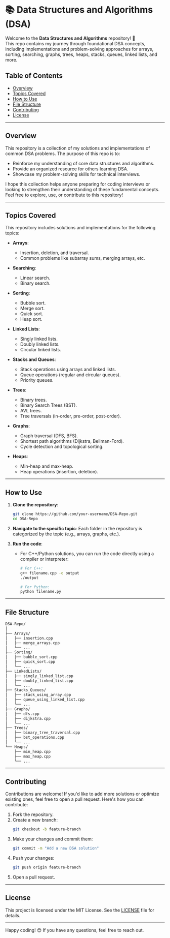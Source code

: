# 📚 Data Structures and Algorithms (DSA)

Welcome to the **Data Structures and Algorithms** repository! 🚀  
This repo contains my journey through foundational DSA concepts, including implementations and problem-solving approaches for arrays, sorting, searching, graphs, trees, heaps, stacks, queues, linked lists, and more.

## Table of Contents

- [Overview](#overview)
- [Topics Covered](#topics-covered)
- [How to Use](#how-to-use)
- [File Structure](#file-structure)
- [Contributing](#contributing)
- [License](#license)

---

## Overview

This repository is a collection of my solutions and implementations of common DSA problems. The purpose of this repo is to:
- Reinforce my understanding of core data structures and algorithms.
- Provide an organized resource for others learning DSA.
- Showcase my problem-solving skills for technical interviews.

I hope this collection helps anyone preparing for coding interviews or looking to strengthen their understanding of these fundamental concepts. Feel free to explore, use, or contribute to this repository!

---

## Topics Covered

This repository includes solutions and implementations for the following topics:

- **Arrays**:
  - Insertion, deletion, and traversal.
  - Common problems like subarray sums, merging arrays, etc.

- **Searching**:
  - Linear search.
  - Binary search.

- **Sorting**:
  - Bubble sort.
  - Merge sort.
  - Quick sort.
  - Heap sort.

- **Linked Lists**:
  - Singly linked lists.
  - Doubly linked lists.
  - Circular linked lists.

- **Stacks and Queues**:
  - Stack operations using arrays and linked lists.
  - Queue operations (regular and circular queues).
  - Priority queues.

- **Trees**:
  - Binary trees.
  - Binary Search Trees (BST).
  - AVL trees.
  - Tree traversals (in-order, pre-order, post-order).

- **Graphs**:
  - Graph traversal (DFS, BFS).
  - Shortest path algorithms (Dijkstra, Bellman-Ford).
  - Cycle detection and topological sorting.

- **Heaps**:
  - Min-heap and max-heap.
  - Heap operations (insertion, deletion).

---

## How to Use

1. **Clone the repository**:
   ```bash
   git clone https://github.com/your-username/DSA-Repo.git
   cd DSA-Repo
   ```

2. **Navigate to the specific topic**:
   Each folder in the repository is categorized by the topic (e.g., arrays, graphs, etc.).

3. **Run the code**:
   - For C++/Python solutions, you can run the code directly using a compiler or interpreter:
     ```bash
     # For C++:
     g++ filename.cpp -o output
     ./output

     # For Python:
     python filename.py
     ```

---

## File Structure

```bash
DSA-Repo/
│
├── Arrays/
│   ├── insertion.cpp
│   ├── merge_arrays.cpp
│   └── ...
├── Sorting/
│   ├── bubble_sort.cpp
│   ├── quick_sort.cpp
│   └── ...
├── LinkedLists/
│   ├── singly_linked_list.cpp
│   ├── doubly_linked_list.cpp
│   └── ...
├── Stacks_Queues/
│   ├── stack_using_array.cpp
│   ├── queue_using_linked_list.cpp
│   └── ...
├── Graphs/
│   ├── dfs.cpp
│   ├── dijkstra.cpp
│   └── ...
├── Trees/
│   ├── binary_tree_traversal.cpp
│   ├── bst_operations.cpp
│   └── ...
└── Heaps/
    ├── min_heap.cpp
    ├── max_heap.cpp
    └── ...
```

---

## Contributing

Contributions are welcome! If you'd like to add more solutions or optimize existing ones, feel free to open a pull request. Here's how you can contribute:

1. Fork the repository.
2. Create a new branch:
   ```bash
   git checkout -b feature-branch
   ```
3. Make your changes and commit them:
   ```bash
   git commit -m "Add a new DSA solution"
   ```
4. Push your changes:
   ```bash
   git push origin feature-branch
   ```
5. Open a pull request.

---

## License

This project is licensed under the MIT License. See the [LICENSE](LICENSE) file for details.

---

Happy coding! 😊 If you have any questions, feel free to reach out.
